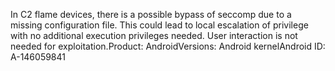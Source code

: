 In C2 flame devices, there is a possible bypass of seccomp due to a missing configuration file. This could lead to local escalation of privilege with no additional execution privileges needed. User interaction is not needed for exploitation.Product: AndroidVersions: Android kernelAndroid ID: A-146059841